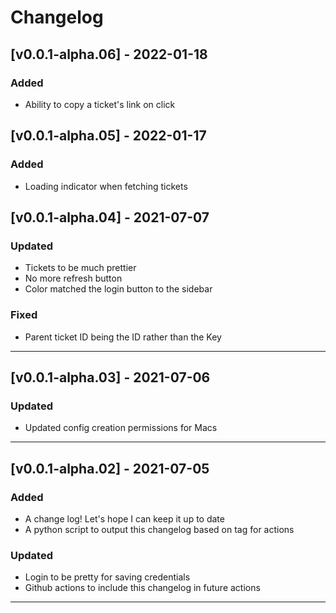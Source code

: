 # Changelog
## [v0.0.1-alpha.06] - 2022-01-18
### Added
- Ability to copy a ticket's link on click
## [v0.0.1-alpha.05] - 2022-01-17
### Added
- Loading indicator when fetching tickets
## [v0.0.1-alpha.04] - 2021-07-07
### Updated
- Tickets to be much prettier
- No more refresh button
- Color matched the login button to the sidebar
### Fixed
- Parent ticket ID being the ID rather than the Key
---
## [v0.0.1-alpha.03] - 2021-07-06
### Updated
- Updated config creation permissions for Macs
---
## [v0.0.1-alpha.02] - 2021-07-05
### Added
- A change log! Let's hope I can keep it up to date
- A python script to output this changelog based on tag for actions
### Updated
- Login to be pretty for saving credentials
- Github actions to include this changelog in future actions
---
